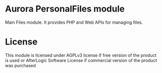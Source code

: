 # Aurora PersonalFiles module
Main Files module. It provides PHP and Web APIs for managing files.

# License
This module is licensed under AGPLv3 license if free version of the product is used or AfterLogic Software License if commercial version of the product was purchased